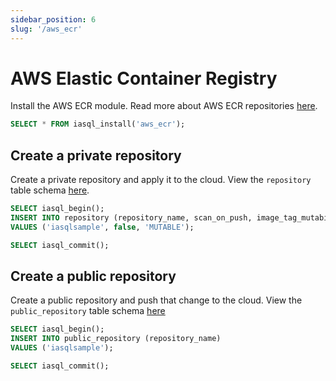 ```yaml
---
sidebar_position: 6
slug: '/aws_ecr'
---
```


# AWS Elastic Container Registry

Install the AWS ECR module. Read more about AWS ECR repositories [here](https://docs.aws.amazon.com/AmazonECR/latest/userguide/Repositories.html#repository-concepts).

```sql
SELECT * FROM iasql_install('aws_ecr');
```

## Create a private repository

Create a private repository and apply it to the cloud. View the `repository` table schema [here](https://dbdocs.io/iasql/iasql?table=repository&schema=public&view=table_structure). 

```sql TheButton
SELECT iasql_begin();
INSERT INTO repository (repository_name, scan_on_push, image_tag_mutability)
VALUES ('iasqlsample', false, 'MUTABLE');

SELECT iasql_commit();
```

## Create a public repository

Create a public repository and push that change to the cloud. View the `public_repository` table schema [here](https://dbdocs.io/iasql/iasql?table=public_repository&schema=public&view=table_structure)

```sql TheButton
SELECT iasql_begin();
INSERT INTO public_repository (repository_name)
VALUES ('iasqlsample');

SELECT iasql_commit();
```
